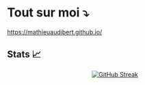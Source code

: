 # Tout sur moi ⤵️

https://mathieuaudibert.github.io/

## Stats 📈
<div align="center">
 
  
  [![GitHub Streak](https://streak-stats.demolab.com?user=MathieuAudibert&theme=nightfox&hide_border=true&date_format=j%2Fn%5B%2FY%5D)](https://git.io/streak-stats)

</div>
